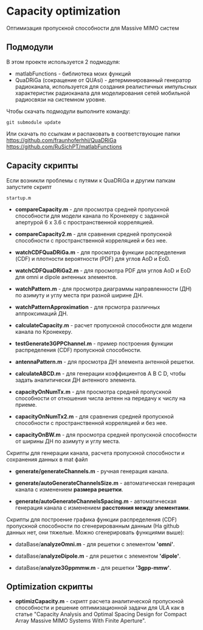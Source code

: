 # Сapacity optimization
Оптимизация пропускной способности для Massive MIMO систем

## Подмодули
В этом проекте используется 2 подмодуля:
* matlabFunctions - библиотека моих функций
* QuaDRiGa (сокращение от QUAsi) - детерминированный генератор радиоканала, используется для создания реалистичных импульсных характеристик радиоканала для моделирования сетей мобильной радиосвязи на системном уровне.

Чтобы скачать подмодули выполните команду:

	git submodule update

Или скачать по ссылкам и распаковать в соответствующие папки
https://github.com/fraunhoferhhi/QuaDRiGa  
https://github.com/RuSichPT/matlabFunctions    

## Capacity скрипты

Если возникли проблемы с путями к QuaDRiGa и другим папкам запустите скрипт
    
    startup.m

* **compareCapacity.m** - для просмотра средней пропускной способности для модели канала по Кронекеру с заданной апертурой 6 x 3.6 с пространственной корреляцией.  

* **compareCapacity2.m** - для сравнения средней пропускной способности с пространственной корреляцией и без нее.    

* **watchCDFQuaDRiGa.m** - для просмотра функции распределения (CDF) и плотности вероятности (PDF) для углов AoD и EoD.

* **watchCDFQuaDRiGa2.m** - для просмотра PDF для углов AoD и EoD для omni и dipole антенных элементов.

* **watchPattern.m** - для просмотра диаграммы направленности (ДН) по азимуту и углу места при разной ширине ДН.

* **watchPatternApproximation** - для прсмотра различных аппроксимаций ДН.

* **calculateCapacity.m** - расчет пропускной способности для модели канала по Кронекеру.

* **testGenerate3GPPChannel.m** - пример построения функции распределения (CDF) пропускной способности.

* **antennaPattern.m** - для просмотра ДН элемента антенной решетки. 

* **calculateABСD.m** - для генерации коэффициентов A B C D, чтобы задать аналитически ДН антенного элемента.

* **capacityOnNumTx.m** - для просмотра средней пропускной способности от отношения числа антенн на передачу к числу на приеме. 

* **capacityOnNumTx2.m** - для сравнения средней пропускной способности с пространственной корреляцией и без нее. 

* **capacityOnBW.m** - для просмотра средней пропускной способности от ширины ДН по азимуту и углу места.  

Скрипты для генерации канала, расчета пропускной способности и сохранения данных в mat файл
* **generate/generateChannels.m** - ручная генерация канала.

* **generate/autoGenerateChannelsSize.m** - автоматическая генерация канала с изменением **размера решетки**.

* **generate/autoGenerateChannelsSpacing.m** - автоматическая генерация канала с изменением **расстояния между элементами**.

Скрипты для построение графика функции распределения (CDF) пропускной способности по сгенерированным данным (На github данных нет, они тяжелые. Можно сгенерировать функциями выше):
* dataBase/**analyzeOmni.m** - для решетки с элементом **'omni'**.
  
* dataBase/**analyzeDipole.m** - для решетки с элементом **'dipole'**.

* dataBase/**analyze3Gppmmw.m** - для решетки **'3gpp-mmw'**. 

## Optimization скрипты

* **optimizCapacity.m** - скрипт расчета аналитической пропускной способности и решение оптимизационной задачи для ULA как в статье
"Capacity Analysis and Optimal Spacing Design for Compact Array Massive MIMO Systems With Finite Aperture".
